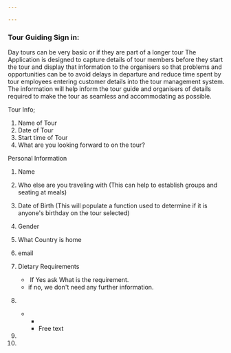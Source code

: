 ```yaml
---

---
```


### Tour Guiding Sign in:

Day tours can be very basic or if they are part of a longer tour The Application is designed to capture details of tour members before they start the tour and display that information to the organisers so that problems and opportunities can be  to avoid delays in departure and reduce time spent by tour employees entering customer details into the tour management system. The information will help inform the tour guide and organisers of details required to make the tour as seamless and accommodating as possible.

Tour Info;

1. Name of Tour
2. Date of Tour
3. Start time of Tour
4. What are you looking forward to on the tour?

Personal Information

1. Name
2. Who else are you traveling with (This can help to establish groups and seating at meals)
3. Date of Birth (This will populate a function used to determine if it is anyone's birthday on the tour selected)
4. Gender
5. What Country is home
6. email
7. Dietary Requirements 

   - ​	If Yes ask What is the requirement.
   -  if no, we don't need any further information.
8. ​	
   - - 
     - Free text

1. 

2. 

   

   
